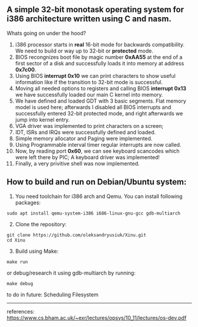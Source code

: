 A simple 32-bit monotask operating system for i386 architecture written using C and nasm.
------------------------------
Whats going on under the hood?
1. i386 processor starts in **real** 16-bit mode for backwards compatibility. We need to build or way up to 32-bit or **protected** mode.
2. BIOS recongnizes boot file by magic number **0xAA55** at the end of a first sector of a disk and successfully loads it into memory at address **0x7c00**.
3. Using BIOS **interrupt 0x10** we can print characters to show useful information like if the transition to 32-bit mode is successful.
4. Moving all needed options to registers and calling BIOS **interrupt 0x13** we have successfully loaded our main C kernel into memory.
5. We have defined and loaded GDT with 3 basic segments. Flat memory model is used here; afterwards I disabled all BIOS interrupts and successfully entered 32-bit protected mode, and right afterwards we jump into kernel entry.
6. VGA driver was implemented to print characters on a screen;
7. IDT, ISRs and IRQs were successfully defined and loaded.
8. Simple memory allocator and Paging were implemented.
9. Using Programmable interval timer regular interrupts are now called.
10. Now, by reading port **0x60**, we can see keyboard scancodes which were left there by PIC; A keyboard driver was implemented!
11. Finally, a very privitive shell was now implemented.



How to build and run on Debian/Ubuntu system:
---------------------
1. You need toolchain for i386 arch and Qemu. You can install following packages:
```
sudo apt install qemu-system-i386 i686-linux-gnu-gcc gdb-multiarch
```
2. Clone the repository:
```
git clone https://github.com/oleksandryusiuk/Xinu.git
cd Xinu
```
3. Build using Make:
```
make run
```
or debug/research it using gdb-multiarch by running:
```
make debug
```
to do in future:
Scheduling
Filesystem

--------------------

references:
https://www.cs.bham.ac.uk/~exr/lectures/opsys/10_11/lectures/os-dev.pdf
